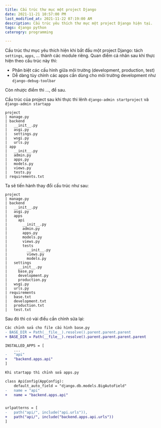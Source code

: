 ```yaml
---
title: Cấu trúc thư mục một project Django
date: 2021-11-21 10:57:00 PM
last_modified_at: 2021-11-22 07:19:00 AM
description: Cấu trúc yêu thích thư mục một project Django hiện tại.
tags: django python
caterogry: programming

---
```


Cấu trúc thư mục yêu thích hiện khi bắt đầu một project Django: tách `settings`, `apps`, ... thành các module riêng. Quan điểm cá nhân sau khi thực hiện theo cấu trúc này thì:
- Phân biệt các cấu hình giữa môi trường (development, production, test)
- Dễ dàng tùy chỉnh các apps cần dùng cho môi trường development như `django-debug-toolbar`

Còn nhược điểm thì ..., để sau.

Cấu trúc của project sau khi thực thi lênh `django-admin startproject` và `django-admin startapp`
```
project
| manage.py
| backend
|   __init__.py
|   asgi.py
|   settings.py
|   wsgi.py
|   urls.py
| app
|   __init__.py
|   admin.py
|   apps.py
|   models.py
|   views.py
|   tests.py
| requirements.txt

```

Ta sẽ tiến hành thay đổi cấu trúc như sau:
```
project
| manage.py
| backend
|   __init__.py
|   asgi.py
|   apps
|     api
|       __init__.py
|       admin.py
|       apps.py
|       models.py
|       views.py
|       tests
|         __init__.py
|         views.py
|         models.py
|   settings
|     __init__.py
|     base.py
|     development.py
|     production.py
|   wsgi.py
|   urls.py
| requirements
|   base.txt
|   development.txt
|   production.txt
|   test.txt
```

Sau đó thì có vài điều cần chỉnh sửa lại:

```diff
Các chỉnh sửa cho file cấu hình base.py
- BASE_DIR = Path(__file__).resolve().parent.parent.parent
+ BASE_DIR = Path(__file__).resolve().parent.parent.parent.parent

INSTALLED_APPS = [
    ...
-   "api"
+   "backend.apps.api"
]

Khi startapp thì chỉnh sửa apps.py

class ApiConfig(AppConfig):
    default_auto_field = "django.db.models.BigAutoField"
-   name = "api"
+   name = "backend.apps.api"


urlpatterns = [
-   path("api/", include("api.urls")),
+   path("api/", include("backend.apps.api.urls"))
]

```

